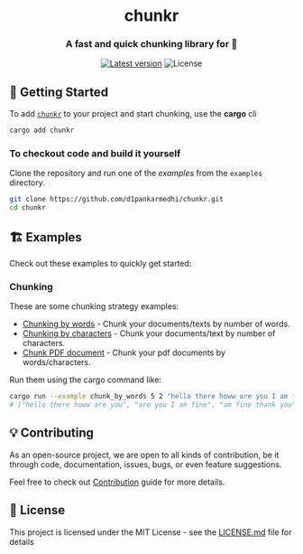 <div align="center">
<h1>chunkr</h1>
<h3>A fast and quick chunking library for 🦀</h3>

[![Latest version](https://img.shields.io/crates/v/chunkr.svg)](https://crates.io/crates/chunkr)
![License](https://img.shields.io/crates/l/chunkr.svg)



</div>


## 🚀 Getting Started

To add [`chunkr`](https://crates.io/crates/chunkr) to your project and start chunking, use the **cargo** cli
```bash
cargo add chunkr
```

### To checkout code and build it yourself

Clone the repository and run one of the *examples* from the `examples` directory. 

```bash
git clone https://github.com/d1pankarmedhi/chunkr.git
cd chunkr
```

## 🏗️ Examples

Check out these examples to quickly get started:

### Chunking

These are some chunking strategy examples:

- [Chunking by words](/examples/chunk_by_words.rs) - Chunk your documents/texts by number of words. 
- [Chunking by characters](/examples/chunk_by_chars.rs) - Chunk your documents/text by number of characters.
- [Chunk PDF document](/examples/chunk_document.rs) - Chunk your pdf documents by words/characters.

Run them using the cargo command like:
```bash
cargo run --example chunk_by_words 5 2 "hello there howw are you I am fine thank you"
# ["hello there howw are you", "are you I am fine", "am fine thank you"]
```

## 💡 Contributing
As an open-source project, we are open to all kinds of contribution, be it through code, documentation, issues, bugs, or even feature suggestions. 

Feel free to check out [Contribution](/CONTRIBUTION.md) guide for more details.

## 📝 License

This project is licensed under the MIT License - see the [LICENSE.md](LICENSE.md) file for details

<!-- ### Loader

These are some document loader examples: -->


<!-- 
### Running the tests

Run the tests and check if there are any error or failed tests. 


### And coding style tests

Explain what these tests test and why

```
Give an example
```

## Deployment

Add additional notes about how to deploy this on a live system

## Built With

* [Dropwizard](http://www.dropwizard.io/1.0.2/docs/) - The web framework used
* [Maven](https://maven.apache.org/) - Dependency Management
* [ROME](https://rometools.github.io/rome/) - Used to generate RSS Feeds

## Contributing

Please read [CONTRIBUTING.md](https://gist.github.com/PurpleBooth/b24679402957c63ec426) for details on our code of conduct, and the process for submitting pull requests to us.

## Versioning

We use [SemVer](http://semver.org/) for versioning. For the versions available, see the [tags on this repository](https://github.com/your/project/tags). 

## Authors

* **Billie Thompson** - *Initial work* - [PurpleBooth](https://github.com/PurpleBooth)

See also the list of [contributors](https://github.com/your/project/contributors) who participated in this project.

## License

This project is licensed under the MIT License - see the [LICENSE.md](LICENSE.md) file for details

## Acknowledgments

* Hat tip to anyone whose code was used
* Inspiration
* etc -->